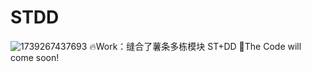 # STDD
![1739267437693](https://github.com/user-attachments/assets/666fb083-0449-4ebc-b6af-3861680a9bc1)
🔥Work：缝合了薯条多栋模块 ST+DD
🍬The Code will come soon!

